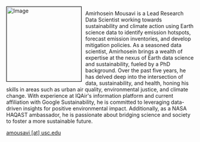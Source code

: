 
<img src="{{ site.baseurl }}/about/ambassador/img/2024-Mousavi.jpg" height="200" width="200" alt="Image" style="float: left; margin: 4px 10px 0px 0px; border: 1px solid #000000;">

Amirhosein Mousavi is a Lead Research Data Scientist working towards sustainability and climate action using Earth science data to identify emission hotspots, forecast emission inventories, and develop mitigation policies. 
As a seasoned data scientist, Amirhosein brings a wealth of expertise at the nexus of Earth data science and sustainability, fueled by a PhD background. Over the past five years, he has delved deep into the intersection of data, sustainability, and health, honing his skills in areas such as urban air quality, environmental justice, and climate change. With experience at IQAir's information platform and current affiliation with Google Sustainability, he is committed to leveraging data-driven insights for positive environmental impact. Additionally, as a NASA HAQAST ambassador, he is passionate about bridging science and society to foster a more sustainable future.

[amousavi [at] usc.edu](mailto:amousavi@usc.edu)
